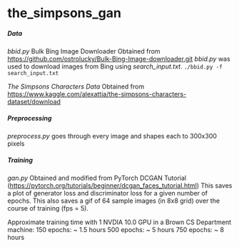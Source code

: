 # the_simpsons_gan

##### Data
*bbid.py*
Bulk Bing Image Downloader
Obtained from https://github.com/ostrolucky/Bulk-Bing-Image-downloader.git
*bbid.py* was used to download images from Bing using *search_input.txt*.
`./bbid.py -f search_input.txt`

*The Simpsons Characters Data*
Obtained from https://www.kaggle.com/alexattia/the-simpsons-characters-dataset/download

##### Preprocessing
*preprocess.py* goes through every image and shapes each to 300x300 pixels

##### Training
*gan.py*
Obtained and modified from PyTorch DCGAN Tutorial (https://pytorch.org/tutorials/beginner/dcgan_faces_tutorial.html)
This saves a plot of generator loss and discriminator loss for a given number of epochs.
This also saves a gif of 64 sample images (in 8x8 grid) over the course of training (fps = 5).

Approximate training time with 1 NVDIA 10.0 GPU in a Brown CS Department machine:
150 epochs: ~ 1.5 hours
500 epochs: ~ 5 hours
750 epochs: ~ 8 hours
